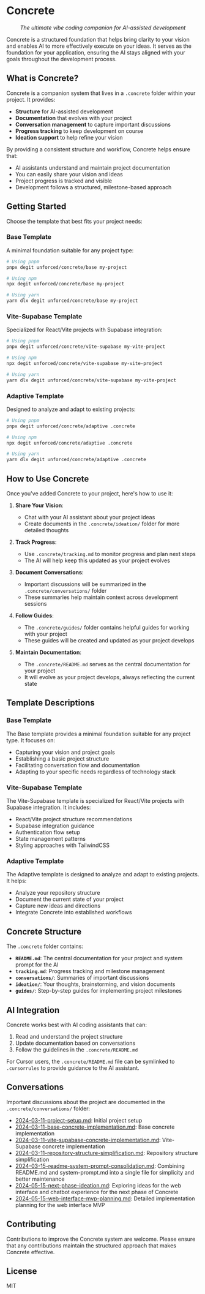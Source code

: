 # Concrete

<p align="center">
  <em>The ultimate vibe coding companion for AI-assisted development</em>
</p>

Concrete is a structured foundation that helps bring clarity to your vision and enables AI to more effectively execute on your ideas. It serves as the foundation for your application, ensuring the AI stays aligned with your goals throughout the development process.

## What is Concrete?

Concrete is a companion system that lives in a `.concrete` folder within your project. It provides:

- **Structure** for AI-assisted development
- **Documentation** that evolves with your project
- **Conversation management** to capture important discussions
- **Progress tracking** to keep development on course
- **Ideation support** to help refine your vision

By providing a consistent structure and workflow, Concrete helps ensure that:
- AI assistants understand and maintain project documentation
- You can easily share your vision and ideas
- Project progress is tracked and visible
- Development follows a structured, milestone-based approach

## Getting Started

Choose the template that best fits your project needs:

### Base Template

A minimal foundation suitable for any project type:

```bash
# Using pnpm
pnpx degit unforced/concrete/base my-project

# Using npm
npx degit unforced/concrete/base my-project

# Using yarn
yarn dlx degit unforced/concrete/base my-project
```

### Vite-Supabase Template

Specialized for React/Vite projects with Supabase integration:

```bash
# Using pnpm
pnpx degit unforced/concrete/vite-supabase my-vite-project

# Using npm
npx degit unforced/concrete/vite-supabase my-vite-project

# Using yarn
yarn dlx degit unforced/concrete/vite-supabase my-vite-project
```

### Adaptive Template

Designed to analyze and adapt to existing projects:

```bash
# Using pnpm
pnpx degit unforced/concrete/adaptive .concrete

# Using npm
npx degit unforced/concrete/adaptive .concrete

# Using yarn
yarn dlx degit unforced/concrete/adaptive .concrete
```

## How to Use Concrete

Once you've added Concrete to your project, here's how to use it:

1. **Share Your Vision**: 
   - Chat with your AI assistant about your project ideas
   - Create documents in the `.concrete/ideation/` folder for more detailed thoughts

2. **Track Progress**: 
   - Use `.concrete/tracking.md` to monitor progress and plan next steps
   - The AI will help keep this updated as your project evolves

3. **Document Conversations**: 
   - Important discussions will be summarized in the `.concrete/conversations/` folder
   - These summaries help maintain context across development sessions

4. **Follow Guides**: 
   - The `.concrete/guides/` folder contains helpful guides for working with your project
   - These guides will be created and updated as your project develops

5. **Maintain Documentation**:
   - The `.concrete/README.md` serves as the central documentation for your project
   - It will evolve as your project develops, always reflecting the current state

## Template Descriptions

### Base Template

The Base template provides a minimal foundation suitable for any project type. It focuses on:
- Capturing your vision and project goals
- Establishing a basic project structure
- Facilitating conversation flow and documentation
- Adapting to your specific needs regardless of technology stack

### Vite-Supabase Template

The Vite-Supabase template is specialized for React/Vite projects with Supabase integration. It includes:
- React/Vite project structure recommendations
- Supabase integration guidance
- Authentication flow setup
- State management patterns
- Styling approaches with TailwindCSS

### Adaptive Template

The Adaptive template is designed to analyze and adapt to existing projects. It helps:
- Analyze your repository structure
- Document the current state of your project
- Capture new ideas and directions
- Integrate Concrete into established workflows

## Concrete Structure

The `.concrete` folder contains:

- **`README.md`**: The central documentation for your project and system prompt for the AI
- **`tracking.md`**: Progress tracking and milestone management
- **`conversations/`**: Summaries of important discussions
- **`ideation/`**: Your thoughts, brainstorming, and vision documents
- **`guides/`**: Step-by-step guides for implementing project milestones

## AI Integration

Concrete works best with AI coding assistants that can:
1. Read and understand the project structure
2. Update documentation based on conversations
3. Follow the guidelines in the `.concrete/README.md`

For Cursor users, the `.concrete/README.md` file can be symlinked to `.cursorrules` to provide guidance to the AI assistant.

## Conversations

Important discussions about the project are documented in the `.concrete/conversations/` folder:
- [2024-03-11-project-setup.md](.concrete/conversations/2024-03-11-project-setup.md): Initial project setup
- [2024-03-11-base-concrete-implementation.md](.concrete/conversations/2024-03-11-base-concrete-implementation.md): Base concrete implementation
- [2024-03-11-vite-supabase-concrete-implementation.md](.concrete/conversations/2024-03-11-vite-supabase-concrete-implementation.md): Vite-Supabase concrete implementation
- [2024-03-11-repository-structure-simplification.md](.concrete/conversations/2024-03-11-repository-structure-simplification.md): Repository structure simplification
- [2024-03-15-readme-system-prompt-consolidation.md](.concrete/conversations/2024-03-15-readme-system-prompt-consolidation.md): Combining README.md and system-prompt.md into a single file for simplicity and better maintenance
- [2024-05-15-next-phase-ideation.md](.concrete/conversations/2024-05-15-next-phase-ideation.md): Exploring ideas for the web interface and chatbot experience for the next phase of Concrete
- [2024-05-15-web-interface-mvp-planning.md](.concrete/conversations/2024-05-15-web-interface-mvp-planning.md): Detailed implementation planning for the web interface MVP

## Contributing

Contributions to improve the Concrete system are welcome. Please ensure that any contributions maintain the structured approach that makes Concrete effective.

## License

MIT 